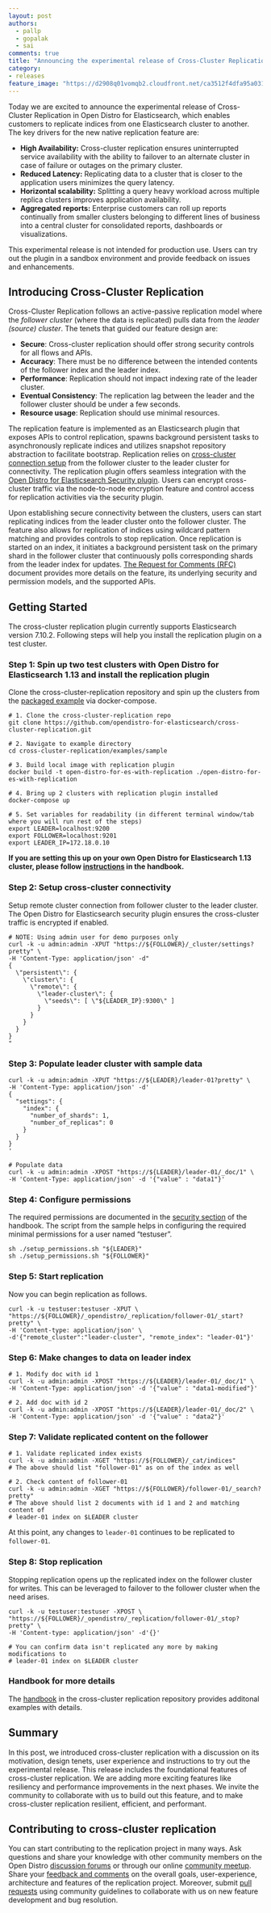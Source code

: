 ```yaml
---
layout: post
authors: 
  - pallp
  - gopalak
  - sai
comments: true
title: "Announcing the experimental release of Cross-Cluster Replication"
category:
- releases
feature_image: "https://d2908q01vomqb2.cloudfront.net/ca3512f4dfa95a03169c5a670a4c91a19b3077b4/2019/03/26/open_disto-elasticsearch-logo-800x400.jpg"
---
```


Today we are excited to announce the experimental release of Cross-Cluster Replication in Open Distro for Elasticsearch, which enables customers to replicate indices from one Elasticsearch cluster to another.  The key drivers for the new native replication feature are:

* **High Availability:** Cross-cluster replication ensures uninterrupted service availability with the ability to failover to an alternate cluster in case of failure or outages on the primary cluster.
* **Reduced Latency:** Replicating data to a cluster that is closer to the application users minimizes the query latency. 
* **Horizontal scalability:** Splitting a query heavy workload across multiple replica clusters improves application availability.
* **Aggregated reports:** Enterprise customers can roll up reports continually from smaller clusters belonging to different lines of business into a central cluster for consolidated reports, dashboards or visualizations.

This experimental release is not intended for production use. Users can try out the plugin in a sandbox environment and provide feedback on issues and enhancements. 


## Introducing Cross-Cluster Replication

Cross-Cluster Replication follows an active-passive replication model where the *follower cluster* (where the data is replicated) pulls data from the *leader (source) cluster*. The tenets that guided our feature design are:

* **Secure**: Cross-cluster replication should offer strong security controls for all flows and APIs.
* **Accuracy**: There must be no difference between the intended contents of the follower index and the leader index.
* **Performance**: Replication should not impact indexing rate of the leader cluster. 
* **Eventual Consistency**: The replication lag between the leader and the follower cluster should be under a few seconds.
* **Resource usage**: Replication should use minimal resources.

The replication feature is implemented as an Elasticsearch plugin that exposes APIs to control replication, spawns background persistent tasks to asynchronously replicate indices and utilizes snapshot repository abstraction to facilitate bootstrap. Replication relies on [cross-cluster connection setup](https://github.com/opendistro-for-elasticsearch/cross-cluster-replication/blob/main/HANDBOOK.md#setup-cross-cluster-connectivity) from the follower cluster to the leader cluster for connectivity. The replication plugin offers seamless integration with the [Open Distro for Elasticsearch Security plugin](https://opendistro.github.io/for-elasticsearch-docs/docs/security/). Users can encrypt cross-cluster traffic via the node-to-node encryption feature and control access for replication activities via the security plugin. 

Upon establishing secure connectivity between the clusters, users can start replicating indices from the leader cluster onto the follower cluster. The feature also allows for replication of indices using wildcard pattern matching and provides controls to stop replication. Once replication is started on an index, it initiates a background persistent task on the primary shard in the follower cluster that continuously polls corresponding shards from the leader index for updates. [The Request for Comments (RFC)](https://github.com/opendistro-for-elasticsearch/cross-cluster-replication/blob/main/docs/RFC.md) document provides more details on the feature, its underlying security and permission models, and the supported APIs. 

## Getting Started 

The cross-cluster replication plugin currently supports Elasticsearch version 7.10.2. Following steps will help you install the replication plugin on a test cluster.

### Step 1: Spin up two test clusters with Open Distro for Elasticsearch 1.13 and install the replication plugin

Clone the cross-cluster-replication repository and spin up the clusters from the [packaged example](https://github.com/opendistro-for-elasticsearch/cross-cluster-replication/tree/main/examples/sample) via docker-compose.

```
# 1. Clone the cross-cluster-replication repo
git clone https://github.com/opendistro-for-elasticsearch/cross-cluster-replication.git 

# 2. Navigate to example directory
cd cross-cluster-replication/examples/sample

# 3. Build local image with replication plugin
docker build -t open-distro-for-es-with-replication ./open-distro-for-es-with-replication

# 4. Bring up 2 clusters with replication plugin installed
docker-compose up

# 5. Set variables for readability (in different terminal window/tab where you will run rest of the steps)
export LEADER=localhost:9200
export FOLLOWER=localhost:9201
export LEADER_IP=172.18.0.10
```

**If you are setting this up on your own Open Distro for Elasticsearch 1.13 cluster, please follow [instructions](https://github.com/opendistro-for-elasticsearch/cross-cluster-replication/blob/main/HANDBOOK.md#setup-for-custom-open-distro-for-elasticsearch-clusters) in the handbook.**

### Step 2: Setup cross-cluster connectivity

Setup remote cluster connection from follower cluster to the leader cluster. The Open Distro for Elasticsearch security plugin ensures the cross-cluster traffic is encrypted if enabled.

```
# NOTE: Using admin user for demo purposes only
curl -k -u admin:admin -XPUT "https://${FOLLOWER}/_cluster/settings?pretty" \
-H 'Content-Type: application/json' -d"
{
  \"persistent\": {
    \"cluster\": {
      \"remote\": {
        \"leader-cluster\": {
          \"seeds\": [ \"${LEADER_IP}:9300\" ]
        }
      }
    }
  }
}
"
```

### Step 3: Populate leader cluster with sample data

```
curl -k -u admin:admin -XPUT "https://${LEADER}/leader-01?pretty" \
-H 'Content-Type: application/json' -d'
{
  "settings": {
    "index": {
      "number_of_shards": 1,  
      "number_of_replicas": 0 
    }
  }
}
'

# Populate data
curl -k -u admin:admin -XPOST "https://${LEADER}/leader-01/_doc/1" \
-H 'Content-Type: application/json' -d '{"value" : "data1"}'

```

### Step 4: Configure permissions

The required permissions are documented in the [security section](https://github.com/opendistro-for-elasticsearch/cross-cluster-replication/blob/main/HANDBOOK.md#security) of the handbook. The script from the sample helps in configuring the required minimal permissions for a user named “testuser”.

```
sh ./setup_permissions.sh "${LEADER}"
sh ./setup_permissions.sh "${FOLLOWER}"
```

### Step 5: Start replication

Now you can begin replication as follows.

```
curl -k -u testuser:testuser -XPUT \
"https://${FOLLOWER}/_opendistro/_replication/follower-01/_start?pretty" \
-H 'Content-type: application/json' \
-d'{"remote_cluster":"leader-cluster", "remote_index": "leader-01"}'
```

### Step 6: Make changes to data on leader index

```
# 1. Modify doc with id 1
curl -k -u admin:admin -XPOST "https://${LEADER}/leader-01/_doc/1" \
-H 'Content-Type: application/json' -d '{"value" : "data1-modified"}'

# 2. Add doc with id 2
curl -k -u admin:admin -XPOST "https://${LEADER}/leader-01/_doc/2" \
-H 'Content-Type: application/json' -d '{"value" : "data2"}'
```

### Step 7: Validate replicated content on the follower

```
# 1. Validate replicated index exists
curl -k -u admin:admin -XGET "https://${FOLLOWER}/_cat/indices"
# The above should list "follower-01" as on of the index as well

# 2. Check content of follower-01
curl -k -u admin:admin -XGET "https://${FOLLOWER}/follower-01/_search?pretty"
# The above should list 2 documents with id 1 and 2 and matching content of
# leader-01 index on $LEADER cluster
```

At this point, any changes to `leader-01` continues to be replicated to `follower-01`.

### Step 8: Stop replication

Stopping replication opens up the replicated index on the follower cluster for writes. This can be leveraged to failover to the follower cluster when the need arises.

```
curl -k -u testuser:testuser -XPOST \
"https://${FOLLOWER}/_opendistro/_replication/follower-01/_stop?pretty" \
-H 'Content-type: application/json' -d'{}'

# You can confirm data isn't replicated any more by making modifications to
# leader-01 index on $LEADER cluster 
```

### Handbook for more details

The [handbook](https://github.com/opendistro-for-elasticsearch/cross-cluster-replication/blob/main/HANDBOOK.md) in the cross-cluster replication repository provides additonal examples with details.

## Summary

In this post, we introduced cross-cluster replication with a discussion on its motivation, design tenets, user experience and instructions to try out the experimental release. This release includes the foundational features of cross-cluster replication. We are adding more exciting features like resiliency and performance improvements in the next phases.  We invite the community to collaborate with us to build out this feature, and to make cross-cluster replication resilient, efficient, and performant.

## Contributing to cross-cluster replication 

You can start contributing to the replication project in many ways. Ask questions and share your knowledge with other community members on the Open Distro [discussion forums](https://discuss.opendistrocommunity.dev/c/cross-cluster-replication/53) or through our online [community meetup](https://www.meetup.com/Open-Distro-for-Elasticsearch-Meetup-Group). Share your [feedback and comments](https://github.com/opendistro-for-elasticsearch/cross-cluster-replication/issues/1) on the overall goals, user-experience, architecture and features of the replication project. Moreover, submit [pull requests](https://github.com/opendistro-for-elasticsearch/cross-cluster-replication/blob/main/CONTRIBUTING.md#contributing-via-pull-requests) using community guidelines to collaborate with us on new feature development and bug resolution.